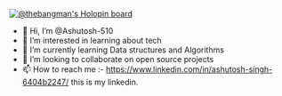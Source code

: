 [![@thebangman's Holopin board](https://holopin.io/api/user/board?user=thebangman)](https://holopin.io/@thebangman)
- 👋 Hi, I’m @Ashutosh-510
- 👀 I’m interested in learning about tech 
- 🌱 I’m currently learning Data structures and Algorithms
- 💞️ I’m looking to collaborate on open source projects 
- 📫 How to reach me :- https://www.linkedin.com/in/ashutosh-singh-6404b2247/ this is my linkedin.

<!---
Ashutosh-510/Ashutosh-510 is a ✨ special ✨ repository because its `README.md` (this file) appears on your GitHub profile.
You can click the Preview link to take a look at your changes.
--->

